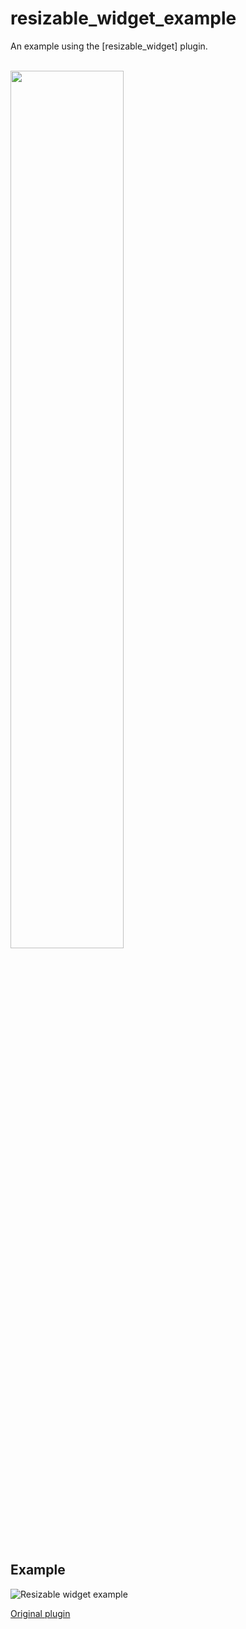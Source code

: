 # resizable_widget_example

An example using the [resizable_widget] plugin. 

<br>
<img WIDTH="60%" src="https://user-images.githubusercontent.com/84534787/120998591-a95c6980-c7a1-11eb-9435-7d7587f0b32b.png">
<br>
<br>


## Example

![Resizable widget example](https://user-images.githubusercontent.com/58062436/157943179-9942847e-3fa4-476a-9a47-e1ef8dacfe8a.gif)

[Original plugin](https://github.com/Nicollas1705/resizable_widget)
